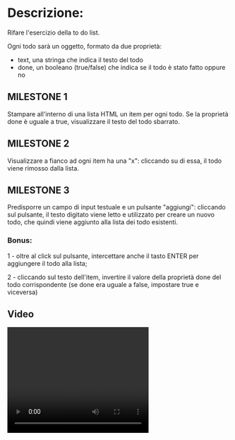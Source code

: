 # Descrizione:

Rifare l'esercizio della to do list.

Ogni todo sarà un oggetto, formato da due proprietà:

- text, una stringa che indica il testo del todo
- done, un booleano (true/false) che indica se il todo è stato fatto oppure no

## MILESTONE 1

Stampare all'interno di una lista HTML un item per ogni todo.
Se la proprietà done è uguale a true, visualizzare il testo del todo sbarrato.

## MILESTONE 2

Visualizzare a fianco ad ogni item ha una "x": cliccando su di essa, il todo viene rimosso dalla lista.

## MILESTONE 3

Predisporre un campo di input testuale e un pulsante "aggiungi": cliccando sul pulsante, il testo digitato viene letto e utilizzato per creare un nuovo todo, che quindi viene aggiunto alla lista dei todo esistenti.

### Bonus:

1 - oltre al click sul pulsante, intercettare anche il tasto ENTER per aggiungere il todo alla lista;

2 - cliccando sul testo dell'item, invertire il valore della proprietà done del todo corrispondente (se done era uguale a false, impostare true e viceversa)

## Video

<video width="320" height="240" controls>
  <source src="video.mov" type="video/mp4">
</video>
